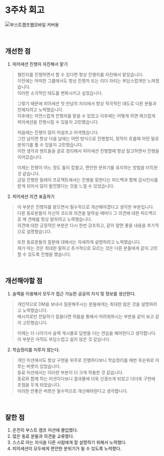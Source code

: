# 3주차 회고

![부스트캠프웹모바일 커버용](https://github.com/user-attachments/assets/cbe8221e-dd48-48a8-a233-a20f75b511c6)

<br>

## 개선한 점
1. 피어세션 진행자 자진해서 맡기
> 챌린지를 진행하면서 할 수 있다면 항상 진행자를 자진해서 맡았습니다.  
> 이전에는 어떠한 그룹에서도 항상 진행자 또는 리더 자리는 부담스럽게만 느껴졌습니다.  
> 이러한 소극적인 태도를 변화시키고 싶었습니다.  
> 
> 그렇기 때문에 피어세션 첫 만남의 자리에서 항상 적극적인 태도로 다른 분들과 친해지려고 노력했습니다.  
> 이후에는 자연스럽게 진행자를 맡을 수 있었고 이후에는 어떻게 하면 매끄럽게 피어세션을 진행시킬 수 있을지 고민했습니다.  
>
> 처음에는 진행이 많이 어설프고 어색했습니다.  
> 그런 날이면 항상 다음 날에는 어떤 방식으로 진행할지, 정적이 흐를때 어떤 말로 분위기를 풀 수 있을지 고민했습니다.  
> 이런 생각과 멘트들을 글로 정리해서 피어세션 진행할때 항상 참고하면서 진행을 이어갔습니다.  
>
> 이제는 진행이 어느 정도 틀이 잡혔고, 편안한 분위기를 유지하는 방법을 터득한 것 같습니다.  
> 금일 진행한 릴레이 프로젝트에서는 진행을 잘한다는 피드백과 함께 감사인사를 받게 되어서 많이 발전했다는 것을 느낄 수 있었습니다.  


2. 피어세션 의견 표출하기  
> 이 부분은 진행자를 맡으면서 필수적으로 개선해야겠다고 생각한 부분입니다.  
> 다른 동료분들이 자신의 코드와 의견을 말하실 때마다 그 의견에 대한 피드백으로 제 견해를 항상 말하려고 노력했습니다.  
> 의견에 대한 긍정적인 부분은 다시 한번 강조하고, 같이 알면 좋을 내용을 추가적으로 설명했습니다.  
>
> 또한 동료분들의 질문에 대해서는 자세하게 설명하려고 노력했습니다.  
> 제가 아는 것은 최대한 말하고 추가적으로 모르는 것은 다른 분들에게 같이 고민할 수 있도록 진행을 했습니다.  

<br>

## 개선해야할 점
1. 슬랙을 이용해서 모두가 접근 가능한 공공의 지식 및 정보를 생산한다.  
> 개인적으로 DM을 보내서 질문해주시는 분들에게는 최대한 많은 것을 설명하려고 노력했습니다.  
> 메시지로만 전달하기 힘들다면 허들을 통해서 어려워하시는 부분을 같이 보고 같이 고민했습니다.  
>
> 이제는 더 나아가서 슬랙 게시물로 답변을 다는 연습을 해야한다고 생각합니다.  
> 이 부분은 아직도 부담스럽고 쉽지 않은 것 같습니다.  

2. 학습정리를 미루지 않는다.  
> 개인 미션에서도 항상 구현을 위주로 진행하다보니 학습정리를 매번 후순위로 미루는 버릇이 있었습니다.  
> 동료 미션에서는 이러한 부분이 더 크게 작용한 것 같습니다.  
> 동료와 함께 하는 미션이다보니 결과물에 더욱 신경쓰게 되었고 더더욱 구현에 초점을 두게 되었습니다.  
> 이러한 안좋은 버릇은 필수적으로 개선해야한다고 생각합니다.  


<br>

## 잘한 점
1. 온전히 부스트 캠프 미션에 몰입했다.  
2. 많은 동료 분들과 의견을 교류했다.  
3. 스스로 아는 지식을 다른 사람에게 잘 설명하기 위해서 노력했다.
4. 피어세션이 모두에게 편안한 분위기가 될 수 있도록 노력했다.  

<br>


